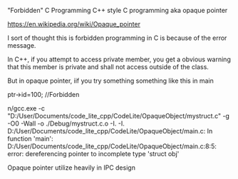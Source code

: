 "Forbidden" C Programming 
C++ style C programming aka opaque pointer 

https://en.wikipedia.org/wiki/Opaque_pointer

I sort of thought this is forbidden programming in C is because of the error message.

In C++, if you attempt to access private member, you get a obvious warning that this member is private and shall not access outside of the class.

But in opaque pointer, iif you try something something like this in main
	
ptr->id=100; //Forbidden

n/gcc.exe -c  "D:/User/Documents/code_lite_cpp/CodeLite/OpaqueObject/mystruct.c" -g -O0 -Wall  -o ./Debug/mystruct.c.o -I. -I.
D:/User/Documents/code_lite_cpp/CodeLite/OpaqueObject/main.c: In function 'main':
D:/User/Documents/code_lite_cpp/CodeLite/OpaqueObject/main.c:8:5: error: dereferencing pointer to incomplete type 'struct obj'

Opaque pointer utilize heavily in IPC design